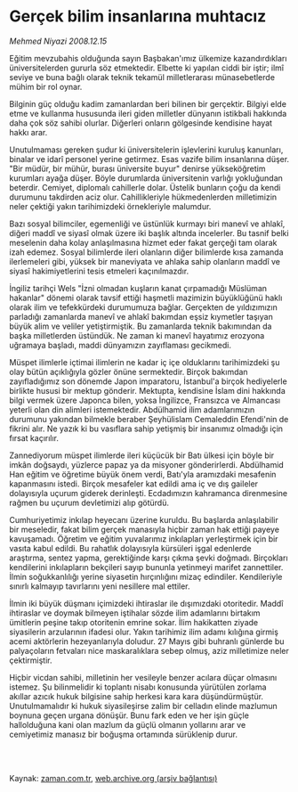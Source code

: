 # Gerçek bilim insanlarına muhtacız

*Mehmed Niyazi 2008.12.15*

<td class="columnist-detail">
<p>Eğitim mevzubahis olduğunda sayın Başbakan'ımız ülkemize kazandırdıkları üniversitelerden gururla söz etmektedir. Elbette ki yapılan ciddi bir iştir; ilmî seviye ve buna bağlı olarak teknik tekamül milletlerarası münasebetlerde mühim bir rol oynar.</p>
<p>
<div id="haberMetinDiv">
<p>Bilginin güç olduğu kadim zamanlardan beri bilinen bir gerçektir. Bilgiyi elde etme ve kullanma hususunda ileri giden milletler dünyanın istikbali hakkında daha çok söz sahibi olurlar. Diğerleri onların gölgesinde kendisine hayat hakkı arar.
<p> Unutulmaması gereken şudur ki üniversitelerin işlevlerini kuruluş kanunları, binalar ve idarî personel yerine getirmez. Esas vazife bilim insanlarına düşer. "Bir müdür, bir mühür, burası üniversite buyur" denirse yükseköğretim kurumları ayağa düşer. Böyle durumlarda üniversitenin varlığı yokluğundan beterdir. Cemiyet, diplomalı cahillerle dolar. Üstelik bunların çoğu da kendi durumunu takdirden aciz olur. Cahillikleriyle hükmedenlerden milletimizin neler çektiği yakın tarihimizdeki örnekleriyle malumdur.
<p> Bazı sosyal bilimciler, egemenliği ve üstünlük kurmayı biri manevî ve ahlakî, diğeri maddî ve siyasî olmak üzere iki başlık altında incelerler. Bu tasnif belki meselenin daha kolay anlaşılmasına hizmet eder fakat gerçeği tam olarak izah edemez. Sosyal bilimlerde ileri olanların diğer bilimlerde kısa zamanda ilerlemeleri gibi, yüksek bir maneviyata ve ahlaka sahip olanların maddî ve siyasî hakimiyetlerini tesis etmeleri kaçınılmazdır. 
<p> İngiliz tarihçi Wels "İzni olmadan kuşların kanat çırpamadığı Müslüman hakanlar" dönemi olarak tavsif ettiği haşmetli mazimizin büyüklüğünü haklı olarak ilim ve tefekkürdeki durumumuza bağlar. Gerçekten de yıldızımızın parladığı zamanlarda manevî ve ahlakî bakımdan eşsiz kıymetler taşıyan büyük alim ve veliler yetiştirmiştik. Bu zamanlarda teknik bakımından da başka milletlerden üstündük. Ne zaman ki manevî hayatımız erozyona uğramaya başladı, maddi dünyamızın zayıflaması gecikmedi. 
<p> Müspet ilimlerle içtimai ilimlerin ne kadar iç içe olduklarını tarihimizdeki şu olay bütün açıklığıyla gözler önüne sermektedir. Birçok bakımdan zayıfladığımız son dönemde Japon imparatoru, İstanbul'a birçok hediyelerle birlikte hususi bir mektup gönderir. Mektupta, kendisine İslam dini hakkında bilgi vermek üzere Japonca bilen, yoksa İngilizce, Fransızca ve Almancası yeterli olan din alimleri istemektedir. Abdülhamid ilim adamlarımızın durumunu yakından bilmekle beraber Şeyhülislam Cemaleddin Efendi'nin de fikrini alır. Ne yazık ki bu vasıflara sahip yetişmiş bir insanımız olmadığı için fırsat kaçırılır.
<p> Zannediyorum müspet ilimlerde ileri küçücük bir Batı ülkesi için böyle bir imkân doğsaydı, yüzlerce papaz ya da misyoner gönderirlerdi. Abdülhamid Han eğitim ve öğretime büyük önem verdi, Batı'yla aramızdaki mesafenin kapanmasını istedi. Birçok mesafeler kat edildi ama iç ve dış gaileler dolayısıyla uçurum giderek derinleşti. Ecdadımızın kahramanca direnmesine rağmen bu uçurum devletimizi alıp götürdü.
<p> Cumhuriyetimiz inkılap heyecanı üzerine kuruldu. Bu başlarda anlaşılabilir bir meseledir, fakat bilim gerçek manasıyla hiçbir zaman hak ettiği payeye kavuşamadı. Öğretim ve eğitim yuvalarımız inkılapları yerleştirmek için bir vasıta kabul edildi. Bu rahatlık dolayısıyla kürsüleri işgal edenlerde araştırma, sentez yapma, gerektiğinde karşı çıkma şevki doğmadı. Birçokları kendilerini inkılapların bekçileri sayıp bununla yetinmeyi marifet zannettiler. İlmin soğukkanlılığı yerine siyasetin hırçınlığını mizaç edindiler. Kendileriyle sınırlı kalmayıp tavırlarını yeni nesillere mal ettiler.
<p> İlmin iki büyük düşmanı içimizdeki ihtiraslar ile dışımızdaki otoritedir. Maddî ihtiraslar ve doymak bilmeyen iştihalar sözde ilim adamlarını birtakım ümitlerin peşine takıp otoritenin emrine sokar. İlim hakikatten ziyade siyasilerin arzularının ifadesi olur. Yakın tarihimiz ilim adamı kılığına girmiş acemi aktörlerin hezeyanlarıyla doludur. 27 Mayıs gibi buhranlı günlerde bu palyaçoların fetvaları nice maskaralıklara sebep olmuş, aziz milletimize neler çektirmiştir.
<p> Hiçbir vicdan sahibi, milletinin her vesileyle benzer acılara düçar olmasını istemez. Şu bilinmelidir ki toplantı nisabı konusunda yürütülen zorlama akıllar azıcık hukuk bilgisine sahip herkesi kara kara düşündürmüştür. Unutulmamalıdır ki hukuk siyasileşirse zalim bir celladın elinde mazlumun boynuna geçen urgana dönüşür. Bunu fark eden ve her işin güçle hallolduğuna kani olan mazlum da güçlü olmanın yollarını arar ve cemiyetimiz manasız bir boğuşma ortamında sürüklenip durur.</p></p></p></p></p></p></p></p></p></div>
</p>


<p><br>
		 </br></p></td>

Kaynak: [zaman.com.tr](http://zaman.com.tr/yazar.do?yazino=770385), [web.archive.org (arşiv bağlantısı)](http://web.archive.org/web/20120218145207/http://www.zaman.com.tr:80/yazar.do?yazino=770385)
